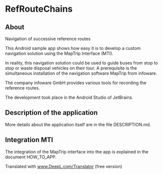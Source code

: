 # RefRouteChains
## About
Navigation of successive reference routes

This Android sample app shows how easy it is to develop a custom navigation solution using the MapTrip Interface (MTI).

In reality, this navigation solution could be used to guide buses from stop to stop or waste disposal vehicles on their tour. A prerequisite is the simultaneous installation of the navigation software MapTrip from infoware.

The company infoware GmbH provides various tools for recording the reference routes.

The development took place in the Android Studio of JetBrains.

## Description of the application
More details about the application itself are in the file DESCRIPTION.md.

## Integration MTI
The integration of the MapTrip interface into the app is explained in the document HOW_TO_APP.

Translated with www.DeepL.com/Translator (free version)
